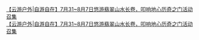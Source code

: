   
[【云游户外|自游自在】7月31~8月7日悠游翡翠山水长卷，叩响地心历奇之门活动召集](http://www.dianyue.me/archives/011/7ca0ziqvdc4z6kiz/)  
[【云游户外|自游自在】7月31~8月7日悠游翡翠山水长卷，叩响地心历奇之门活动召集](http://www.dianyue.me/archives/023/ig3zna3655hz5wa6/)